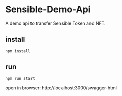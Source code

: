 # Sensible-Demo-Api

A demo api to transfer Sensible Token and NFT.

## install

```
npm install 
```

## run 

```
npm run start
```

open in browser: http://localhost:3000/swagger-html
